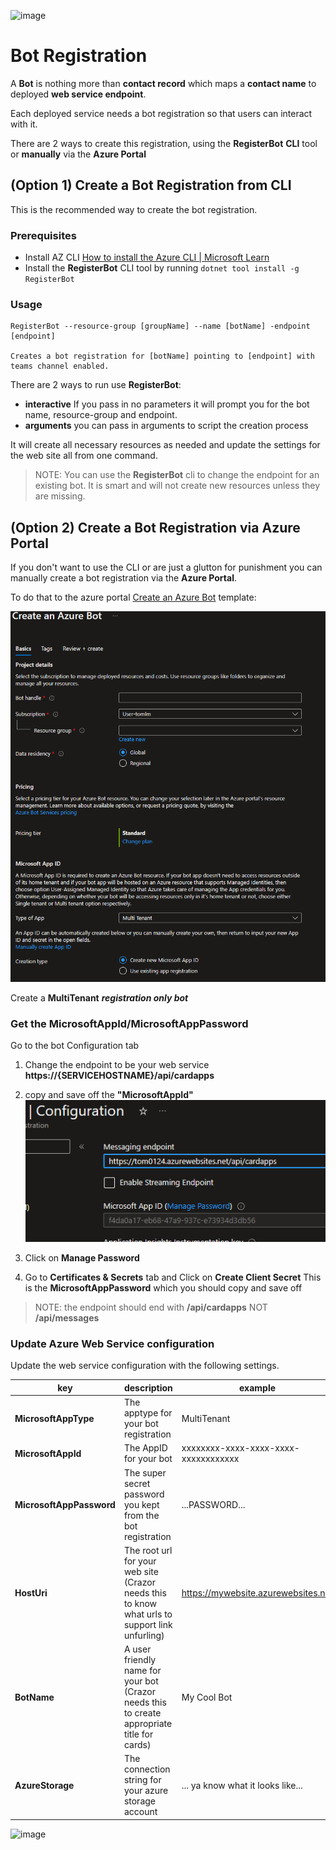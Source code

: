 

![image](https://user-images.githubusercontent.com/17789481/197238565-e3f895d0-6def-4d41-aba2-721d5432b1ef.png)

# Bot Registration

A **Bot** is nothing more than **contact record** which maps a **contact name** to deployed **web service endpoint**.

Each deployed service needs a bot registration so that users can interact with it.

There are 2 ways to create this registration, using the **RegisterBot** **CLI** tool or **manually** via the **Azure Portal**

## (Option 1) Create a Bot Registration from CLI 

This is the recommended way to create the bot registration. 

### Prerequisites

* Install AZ CLI [How to install the Azure CLI | Microsoft Learn](https://learn.microsoft.com/en-us/cli/azure/install-azure-cli)
* Install the **RegisterBot** CLI tool by running
  ```dotnet tool install -g RegisterBot```

### Usage

```shell
RegisterBot --resource-group [groupName] --name [botName] -endpoint [endpoint]

Creates a bot registration for [botName] pointing to [endpoint] with teams channel enabled.
```

There are 2 ways to run use **RegisterBot**:

* **interactive** If you pass in no parameters it will prompt you for the bot name, resource-group and endpoint.
* **arguments** you can pass in arguments to script the creation process

It will create all necessary resources as needed and update the settings for the web site all from one command.

> NOTE: You can use the **RegisterBot** cli  to change the endpoint for an existing bot. It is smart and will not create new resources unless they are missing.


## (Option 2) Create a Bot Registration via Azure Portal

If you don't want to use the CLI or are just a glutton for punishment you can manually create a bot registration via the **Azure Portal**.

To do that to the azure portal [Create an Azure Bot](https://ms.portal.azure.com/#create/Microsoft.AzureBot) template:

![image-20230125094953931](assets/image-20230125094953931.png)

Create a **MultiTenant** ***registration only bot***

### Get the MicrosoftAppId/MicrosoftAppPassword

Go to the bot Configuration tab 

1. Change the endpoint to be your web service **https://{SERVICEHOSTNAME}/api/cardapps**
2. copy and save off the **"MicrosoftAppId"** ![image-20230125095133318](assets/image-20230125095133318.png)

1. Click on **Manage Password**

2. Go to **Certificates & Secrets** tab and Click on **Create Client Secret** This is the **MicrosoftAppPassword** which you should copy and save off


> NOTE: the endpoint should end with **/api/cardapps** NOT **/api/messages**



### Update Azure Web Service configuration

Update the web service configuration with the following settings.

| key                      | description                                                  | example                              |
| ------------------------ | ------------------------------------------------------------ | ------------------------------------ |
| **MicrosoftAppType**     | The apptype for your bot registration                        | MultiTenant                          |
| **MicrosoftAppId**       | The AppID for your bot                                       | xxxxxxxx-xxxx-xxxx-xxxx-xxxxxxxxxxxx |
| **MicrosoftAppPassword** | The super secret password you kept from the bot registration | ...PASSWORD...                       |
| **HostUri**              | The root url for your web site (Crazor needs this to know what urls to support link unfurling) | https://mywebsite.azurewebsites.net  |
| **BotName**              | A user friendly name for your bot (Crazor needs this to create appropriate title for cards) | My Cool Bot                          |
| **AzureStorage**         | The connection string for your azure storage account         | ... ya know what it looks like...    |



![image](https://user-images.githubusercontent.com/17789481/197365048-6a74c3d5-85cd-4c04-a07a-eef2a46e0ddf.png)
